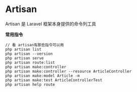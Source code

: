 # Artisan

Artisan 是 Laravel 框架本身提供的命令列工具

**常用指令**

```
// 看 artisan有那些指令可以用
php artisan list
php artisan --version
php artisan serve
php artisan route:list
php artisan make:controller
php artisan make:controller --resource ArticleController
php artisan make:model Article -m
php artisan make:test ArticleControllerTest
php artisan help route

```

<!--
php artisan help migrate
php artisan migrate --env=local
-->
